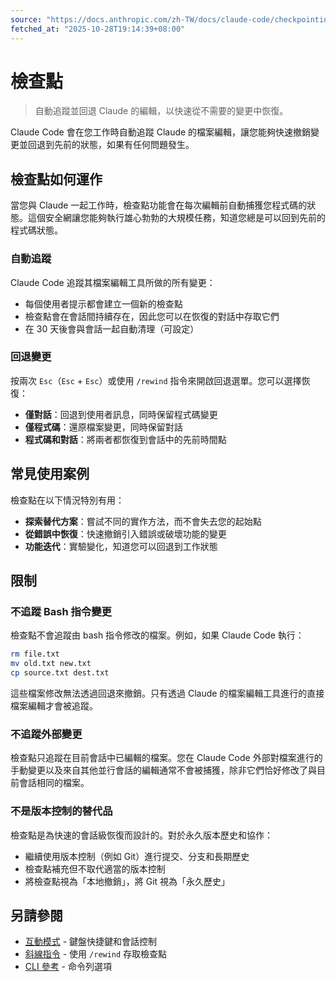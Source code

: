 ```yaml
---
source: "https://docs.anthropic.com/zh-TW/docs/claude-code/checkpointing.md"
fetched_at: "2025-10-28T19:14:39+08:00"
---
```


# 檢查點

> 自動追蹤並回退 Claude 的編輯，以快速從不需要的變更中恢復。

Claude Code 會在您工作時自動追蹤 Claude 的檔案編輯，讓您能夠快速撤銷變更並回退到先前的狀態，如果有任何問題發生。

## 檢查點如何運作

當您與 Claude 一起工作時，檢查點功能會在每次編輯前自動捕獲您程式碼的狀態。這個安全網讓您能夠執行雄心勃勃的大規模任務，知道您總是可以回到先前的程式碼狀態。

### 自動追蹤

Claude Code 追蹤其檔案編輯工具所做的所有變更：

* 每個使用者提示都會建立一個新的檢查點
* 檢查點會在會話間持續存在，因此您可以在恢復的對話中存取它們
* 在 30 天後會與會話一起自動清理（可設定）

### 回退變更

按兩次 `Esc`（`Esc` + `Esc`）或使用 `/rewind` 指令來開啟回退選單。您可以選擇恢復：

* **僅對話**：回退到使用者訊息，同時保留程式碼變更
* **僅程式碼**：還原檔案變更，同時保留對話
* **程式碼和對話**：將兩者都恢復到會話中的先前時間點

## 常見使用案例

檢查點在以下情況特別有用：

* **探索替代方案**：嘗試不同的實作方法，而不會失去您的起始點
* **從錯誤中恢復**：快速撤銷引入錯誤或破壞功能的變更
* **功能迭代**：實驗變化，知道您可以回退到工作狀態

## 限制

### 不追蹤 Bash 指令變更

檢查點不會追蹤由 bash 指令修改的檔案。例如，如果 Claude Code 執行：

```bash  theme={null}
rm file.txt
mv old.txt new.txt
cp source.txt dest.txt
```

這些檔案修改無法透過回退來撤銷。只有透過 Claude 的檔案編輯工具進行的直接檔案編輯才會被追蹤。

### 不追蹤外部變更

檢查點只追蹤在目前會話中已編輯的檔案。您在 Claude Code 外部對檔案進行的手動變更以及來自其他並行會話的編輯通常不會被捕獲，除非它們恰好修改了與目前會話相同的檔案。

### 不是版本控制的替代品

檢查點是為快速的會話級恢復而設計的。對於永久版本歷史和協作：

* 繼續使用版本控制（例如 Git）進行提交、分支和長期歷史
* 檢查點補充但不取代適當的版本控制
* 將檢查點視為「本地撤銷」，將 Git 視為「永久歷史」

## 另請參閱

* [互動模式](/zh-TW/docs/claude-code/interactive-mode) - 鍵盤快捷鍵和會話控制
* [斜線指令](/zh-TW/docs/claude-code/slash-commands) - 使用 `/rewind` 存取檢查點
* [CLI 參考](/zh-TW/docs/claude-code/cli-reference) - 命令列選項

